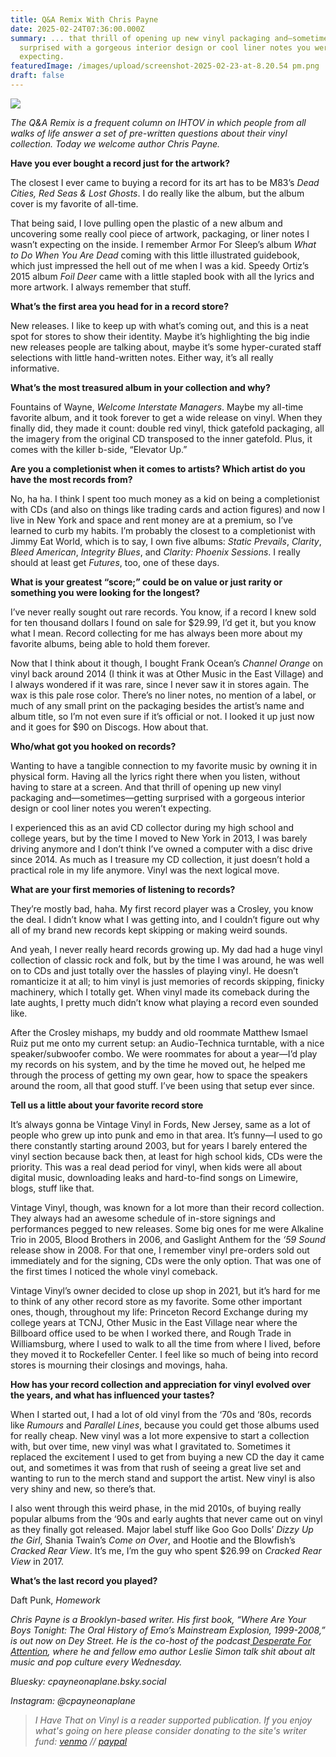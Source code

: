 ```yaml
---
title: Q&A Remix With Chris Payne
date: 2025-02-24T07:36:00.000Z
summary: ... that thrill of opening up new vinyl packaging and—sometimes—getting
  surprised with a gorgeous interior design or cool liner notes you weren’t
  expecting. 
featuredImage: /images/upload/screenshot-2025-02-23-at-8.20.54 pm.png
draft: false
---
```

![](/images/upload/screenshot-2025-02-23-at-8.20.54 pm.png)

*The Q&A Remix is a frequent column on IHTOV in which people from all walks of life answer a set of pre-written questions about their  vinyl collection. Today we welcome author Chris Payne.*

**Have you ever bought a record just for the artwork?**

The closest I ever came to buying a record for its art has to be M83’s *Dead Cities, Red Seas & Lost Ghosts*. I do really like the album, but the album cover is my favorite of all-time. 

That being said, I love pulling open the plastic of a new album and uncovering some really cool piece of artwork, packaging, or liner notes I wasn’t expecting on the inside. I remember Armor For Sleep’s album *What to Do When You Are Dead* coming with this little illustrated guidebook, which just impressed the hell out of me when I was a kid. Speedy Ortiz’s 2015 album *Foil Deer* came with a little stapled book with all the lyrics and more artwork. I always remember that stuff. 

**What’s the first area you head for in a record store?**

New releases. I like to keep up with what’s coming out, and this is a neat spot for stores to show their identity. Maybe it’s highlighting the big indie new releases people are talking about, maybe it’s some hyper-curated staff selections with little hand-written notes. Either way, it’s all really informative. 

**What’s the most treasured album in your collection and why?**

Fountains of Wayne, *Welcome Interstate Managers*. Maybe my all-time favorite album, and it took forever to get a wide release on vinyl. When they finally did, they made it count: double red vinyl, thick gatefold packaging, all the imagery from the original CD transposed to the inner gatefold. Plus, it comes with the killer b-side, “Elevator Up.”

**Are you a completionist when it comes to artists? Which artist do you have the most records from?**

No, ha ha. I think I spent too much money as a kid on being a completionist with CDs (and also on things like trading cards and action figures) and now I live in New York and space and rent money are at a premium, so I’ve learned to curb my habits. I’m probably the closest to a completionist with Jimmy Eat World, which is to say, I own five albums: *Static Prevails*, *Clarity*, *Bleed American*, *Integrity Blues*, and *Clarity: Phoenix Sessions*. I really should at least get *Futures*, too, one of these days. 

**What is your greatest “score;” could be on value or just rarity or something you were looking for the longest?**

I’ve never really sought out rare records. You know, if a record I knew sold for ten thousand dollars I found on sale for $29.99, I’d get it, but you know what I mean. Record collecting for me has always been more about my favorite albums, being able to hold them forever. 

Now that I think about it though, I bought Frank Ocean’s *Channel Orange* on vinyl back around 2014 (I think it was at Other Music in the East Village) and I always wondered if it was rare, since I never saw it in stores again. The wax is this pale rose color. There’s no liner notes, no mention of a label, or much of any small print on the packaging besides the artist’s name and album title, so I’m not even sure if it’s official or not. I looked it up just now and it goes for $90 on Discogs. How about that. 

**Who/what got you hooked on records?**

Wanting to have a tangible connection to my favorite music by owning it in physical form. Having all the lyrics right there when you listen, without having to stare at a screen. And that thrill of opening up new vinyl packaging and—sometimes—getting surprised with a gorgeous interior design or cool liner notes you weren’t expecting. 

I experienced this as an avid CD collector during my high school and college years, but by the time I moved to New York in 2013, I was barely driving anymore and I don’t think I’ve owned a computer with a disc drive since 2014. As much as I treasure my CD collection, it just doesn’t hold a practical role in my life anymore. Vinyl was the next logical move. 

**What are your first memories of listening to records?**

They’re mostly bad, haha. My first record player was a Crosley, you know the deal. I didn’t know what I was getting into, and I couldn’t figure out why all of my brand new records kept skipping or making weird sounds. 

And yeah, I never really heard records growing up. My dad had a huge vinyl collection of classic rock and folk, but by the time I was around, he was well on to CDs and just totally over the hassles of playing vinyl. He doesn’t romanticize it at all; to him vinyl is just memories of records skipping, finicky machinery, which I totally get. When vinyl made its comeback during the late aughts, I pretty much didn’t know what playing a record even sounded like. 

After the Crosley mishaps, my buddy and old roommate Matthew Ismael Ruiz put me onto my current setup: an Audio-Technica turntable, with a nice speaker/subwoofer combo. We were roommates for about a year—I’d play my records on his system, and by the time he moved out, he helped me through the process of getting my own gear, how to space the speakers around the room, all that good stuff. I’ve been using that setup ever since. 

**Tell us a little about your favorite record store**

It’s always gonna be Vintage Vinyl in Fords, New Jersey, same as a lot of people who grew up into punk and emo in that area. It’s funny—I used to go there constantly starting around 2003, but for years I barely entered the vinyl section because back then, at least for high school kids, CDs were the priority. This was a real dead period for vinyl, when kids were all about digital music, downloading leaks and hard-to-find songs on Limewire, blogs, stuff like that. 

Vintage Vinyl, though, was known for a lot more than their record collection. They always had an awesome schedule of in-store signings and performances pegged to new releases. Some big ones for me were Alkaline Trio in 2005, Blood Brothers in 2006, and Gaslight Anthem for the *‘59 Sound* release show in 2008. For that one, I remember vinyl pre-orders sold out immediately and for the signing, CDs were the only option. That was one of the first times I noticed the whole vinyl comeback. 

Vintage Vinyl’s owner decided to close up shop in 2021, but it’s hard for me to think of any other record store as my favorite. Some other important ones, though, throughout my life: Princeton Record Exchange during my college years at TCNJ, Other Music in the East Village near where the Billboard office used to be when I worked there, and Rough Trade in Williamsburg, where I used to walk to all the time from where I lived, before they moved it to Rockefeller Center. I feel like so much of being into record stores is mourning their closings and movings, haha.  

**How has your record collection and appreciation for vinyl evolved over the years, and what has influenced your tastes?**

When I started out, I had a lot of old vinyl from the ‘70s and ‘80s, records like *Rumours* and *Parallel Lines*, because you could get those albums used for really cheap. New vinyl was a lot more expensive to start a collection with, but over time, new vinyl was what I gravitated to. Sometimes it replaced the excitement I used to get from buying a new CD the day it came out, and sometimes it was from that rush of seeing a great live set and wanting to run to the merch stand and support the artist. New vinyl is also very shiny and new, so there’s that.

I also went through this weird phase, in the mid 2010s, of buying really popular albums from the ‘90s and early aughts that never came out on vinyl as they finally got released. Major label stuff like Goo Goo Dolls’ *Dizzy Up the Girl*, Shania Twain’s *Come on Over*, and Hootie and the Blowfish’s *Cracked Rear View*. It’s me, I’m the guy who spent $26.99 on *Cracked Rear View* in 2017. 

**What’s the last record you played?**

Daft Punk, *Homework* 

*Chris Payne is a Brooklyn-based writer. His first book, “Where Are Your Boys Tonight: The Oral History of Emo’s Mainstream Explosion, 1999-2008,” is out now on Dey Street. He is the co-host of the podcast[ Desperate For Attention](https://linktr.ee/desperateforattentionpod), where he and fellow emo author Leslie Simon talk shit about alt music and pop culture every Wednesday.*  

*Bluesky: cpayneonaplane.bsky.social*

*Instagram: @cpayneonaplane*

> *I Have That on Vinyl is a reader supported publication. If you enjoy what's going on here please consider donating to the site's writer fund: [venmo](https://account.venmo.com/u/Michele-Catalano2659) // [paypal](https://www.paypal.com/paypalme/goingitaloneny?country.x=US&locale.x=en_US)*
